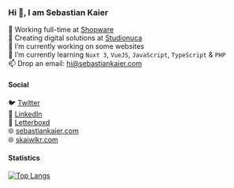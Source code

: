 ### Hi 👋, I am Sebastian Kaier

💼 Working full-time at [Shopware](https://www.shopware.com/)  
💼 Creating digital solutions at [Studionuca](https://www.studionuca.com)  
🔭 I’m currently working on some websites  
🌱 I’m currently learning `Nuxt 3`, `VueJS`, `JavaScript`, `TypeScript` & `PHP`  
📫 Drop an email: hi@sebastiankaier.com  

#### Social

🐦 [Twitter](https://twitter.com/skaiwlkr)  
💼 [LinkedIn](https://www.linkedin.com/in/sebastian-kaier)  
🎥 [Letterboxd](https://letterboxd.com/skaiwlkr/)  
🌐 [sebastiankaier.com](https://sebastiankaier.com)  
🌐 [skaiwlkr.com](https://skaiwlkr.com)  


#### Statistics
<!-- <img align="right" alt="skaiwlkr's GitHub stats" src="https://github-readme-stats.vercel.app/api?username=skaiwlkr&count_private=1&show_icons=true&" /> -->

[![Top Langs](https://github-readme-stats.vercel.app/api/top-langs/?username=skaiwlkr&layout=compact)](https://github.com/anuraghazra/github-readme-stats)

<!--
**skaiwlkr/skaiwlkr** is a ✨ _special_ ✨ repository because its `README.md` (this file) appears on your GitHub profile.

Here are some ideas to get you started:

- 🔭 I’m currently working on ...
- 🌱 I’m currently learning ...
- 👯 I’m looking to collaborate on ...
- 🤔 I’m looking for help with ...
- 💬 Ask me about ...
- 📫 How to reach me: ...
- 😄 Pronouns: ...
- ⚡ Fun fact: ...
-->
